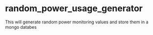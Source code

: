 # random_power_usage_generator
This will generate random power monitoring values and store them in a mongo databes
